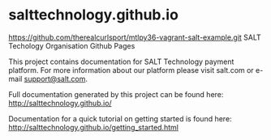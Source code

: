 salttechnology.github.io
========================
https://github.com/therealcurlsport/mtlpy36-vagrant-salt-example.git
SALT Techology Organisation Github Pages

This project contains documentation for SALT Technology payment platform.
For more information about our platform please visit salt.com or e-mail support@salt.com.

Full documentation generated by this project can be found here: http://salttechnology.github.io/

Documentation for a quick tutorial on getting started is found here: http://salttechnology.github.io/getting_started.html
